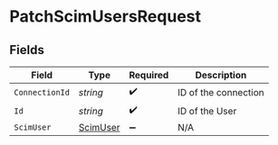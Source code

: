 # PatchScimUsersRequest


## Fields

| Field                                           | Type                                            | Required                                        | Description                                     |
| ----------------------------------------------- | ----------------------------------------------- | ----------------------------------------------- | ----------------------------------------------- |
| `ConnectionId`                                  | *string*                                        | :heavy_check_mark:                              | ID of the connection                            |
| `Id`                                            | *string*                                        | :heavy_check_mark:                              | ID of the User                                  |
| `ScimUser`                                      | [ScimUser](../../Models/Components/ScimUser.md) | :heavy_minus_sign:                              | N/A                                             |